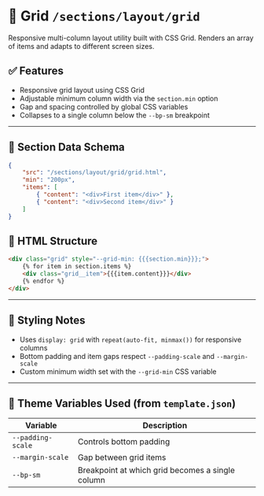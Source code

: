 # 📂 Grid `/sections/layout/grid`

Responsive multi-column layout utility built with CSS Grid. Renders an array of items and adapts to different screen sizes.

## ✅ Features

-   Responsive grid layout using CSS Grid
-   Adjustable minimum column width via the `section.min` option
-   Gap and spacing controlled by global CSS variables
-   Collapses to a single column below the `--bp-sm` breakpoint

---

## 🧾 Section Data Schema

```json
{
	"src": "/sections/layout/grid/grid.html",
	"min": "200px",
	"items": [
		{ "content": "<div>First item</div>" },
		{ "content": "<div>Second item</div>" }
	]
}
```

## 🧱 HTML Structure

```html
<div class="grid" style="--grid-min: {{{section.min}}};">
	{% for item in section.items %}
	<div class="grid__item">{{{item.content}}}</div>
	{% endfor %}
</div>
```

---

## 🎨 Styling Notes

-   Uses `display: grid` with `repeat(auto-fit, minmax())` for responsive columns
-   Bottom padding and item gaps respect `--padding-scale` and `--margin-scale`
-   Custom minimum width set with the `--grid-min` CSS variable

---

## 🧩 Theme Variables Used (from `template.json`)

| Variable          | Description                                      |
| ----------------- | ------------------------------------------------ |
| `--padding-scale` | Controls bottom padding                          |
| `--margin-scale`  | Gap between grid items                           |
| `--bp-sm`         | Breakpoint at which grid becomes a single column |
